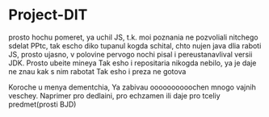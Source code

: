 # Project-DIT
prosto hochu pomeret, ya uchil JS, t.k. moi poznania ne pozvoliali nitchego sdelat
PPtc, tak escho diko tupanul kogda schital, chto nujen java dlia raboti JS, prosto ujasno, v polovine pervogo nochi pisal i pereustanavlival versii JDK. 
Prosto ubeite mineya
Tak esho i repositaria nikogda nebilo, ya je daje ne znau kak s nim rabotat
Tak esho i preza ne gotova

Koroche u menya dementchia, Ya zabivau oooooooooochen mnogo vajnih veschey. Naprimer pro dedlaini, pro echzamen ili daje pro tceliy predmet(prosti BJD)

